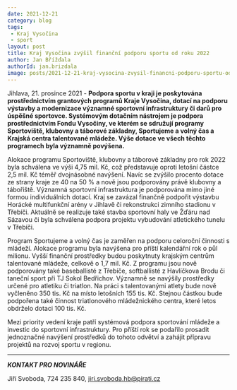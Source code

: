 ```yaml
---
date: 2021-12-21
category: blog
tags:
 - Kraj Vysočina
 - sport
layout: post
title: Kraj Vysočina zvýšil finanční podporu sportu od roku 2022 
author: Jan Břížďala
authorId: jan.brizdala
image: posts/2021-12-21-kraj-vysocina-zvysil-financni-podporu-sportu-od-roku-2022.jpg
---
```


Jihlava, 21. prosince 2021 - **Podpora sportu v kraji je poskytována prostřednictvím grantových programů Kraje Vysočina, dotací na podporu výstavby a modernizace významné sportovní infrastruktury či darů pro úspěšné sportovce. Systémovým dotačním nástrojem je podpora prostřednictvím Fondu Vysočiny, ve kterém se sdružují programy Sportoviště, klubovny a táborové základny, Sportujeme a volný čas a Krajská centra talentované mládeže. Výše dotace ve všech těchto programech byla významně povýšena.**

Alokace programu Sportoviště, klubovny a táborové základny pro rok 2022 byla schválena ve výši 4,75 mil. Kč, což představuje oproti letošní částce 2,5 mil. Kč téměř dvojnásobné navýšení. Navíc se zvýšilo procento dotace ze strany kraje ze 40 na 50 % a nově jsou podporovány právě klubovny a tábořiště. Významná sportovní infrastruktura je podporována mimo jiné formou individuálních dotací. Kraj se zavázal finančně podpořit výstavbu Horácké multifunkční arény v Jihlavě či rekonstrukci zimního stadionu v Třebíči. Aktuálně se realizuje také stavba sportovní haly ve Žďáru nad Sázavou či byla schválena podpora projektu vybudování atletického tunelu v Třebíči.

Program Sportujeme a volný čas je zaměřen na podporu celoroční činnosti s mládeží. Alokace programu byla navýšena pro příští kalendářní rok o půl milionu. Vyšší finanční prostředky budou poskytnuty krajským centrům talentované mládeže, celkově o 1,7 mil. Kč. Z programu jsou nově podporovány také baseballisté z Třebíče, softballisté z Havlíčkova Brodu či taneční sport při TJ Sokol Bedřichov. Významně se navýšily prostředky určené pro atletiku či triatlon. Na práci s talentovanými atlety bude nově vyčleněno 350 tis. Kč na místo letošních 155 tis. Kč. Stejnou částkou bude podpořena také činnost triatlonového mládežnického centra, které letos obdrželo dotaci 100 tis. Kč.

Mezi priority vedení kraje patří systémová podpora sportování mládeže a investic do sportovní infrastruktury. Pro příští rok se podařilo prosadit jednoznačné navýšení prostředků do tohoto odvětví a zahájit přípravu projektů na rozvoj sportu v regionu.

---

***KONTAKT PRO NOVINÁŘE*** 

Jiří Svoboda, 724 235 840, <jiri.svoboda.hb@pirati.cz>
